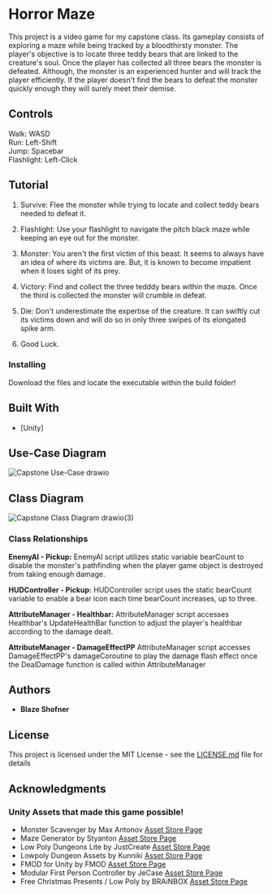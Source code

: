 # Horror Maze

This project is a video game for my capstone class. Its gameplay consists of exploring a maze while being tracked by a bloodthirsty monster. The player's objective is to locate three teddy bears that are linked to the creature's soul. Once the player has collected all three bears the monster is defeated. Although, the monster is an experienced hunter and will track the player efficiently. If the player doesn't find the bears to defeat the monster quickly enough they will surely meet their demise.

## Controls

<p>Walk: WASD <br>
Run: Left-Shift <br>
Jump: Spacebar <br>
Flashlight: Left-Click

## Tutorial

1. Survive: Flee the monster while trying to locate and collect teddy bears needed to defeat it.

2. Flashlight: Use your flashlight to navigate the pitch black maze while keeping an eye out for the monster.

3. Monster: You aren't the first victim of this beast. It seems to always have an idea of where its victims are. But, it is known to become impatient when it loses sight of its prey.

4. Victory: Find and collect the three tedddy bears within the maze. Once the third is collected the monster will crumble in defeat.

5. Die: Don't underestimate the expertise of the creature. It can swiftly cut its victims down and will do so in only three swipes of its elongated spike arm.

6. Good Luck.

### Installing

Download the files and locate the executable within the build folder!

## Built With

* [Unity]

## Use-Case Diagram

![Capstone Use-Case drawio](https://github.com/Jaeger556/Horror-Maze/assets/46098988/d8abf203-a942-49af-8808-7eaba23052f1)


## Class Diagram

![Capstone Class Diagram drawio(3)](https://github.com/Jaeger556/Horror-Maze/assets/46098988/b7cbd286-38df-422c-aca5-da583790fd05)

### Class Relationships

**EnemyAI - Pickup:**
EnemyAI script utilizes static variable bearCount to disable the monster's pathfinding when the player game object is destroyed from taking enough damage. 

**HUDController - Pickup:**
HUDController script uses the static bearCount variable to enable a bear icon each time bearCount increases, up to three.

**AttributeManager - Healthbar:**
AttributeManager script accesses Healthbar's UpdateHealthBar function to adjust the player's healthbar according to the damage dealt.

**AttributeManager - DamageEffectPP**
AttributeManager script accesses DamageEffectPP's damageCoroutine to play the damage flash effect once the DealDamage function is called within AttributeManager

## Authors

* **Blaze Shofner**

## License

This project is licensed under the MIT License - see the [LICENSE.md](LICENSE.md) file for details

## Acknowledgments

### Unity Assets that made this game possible!
* Monster Scavenger by Max Antonov [Asset Store Page](https://assetstore.unity.com/packages/3d/characters/monster-scavenger-191323)
* Maze Generator by Styanton [Asset Store Page](https://assetstore.unity.com/packages/tools/modeling/maze-generator-38689)
* Low Poly Dungeons Lite by JustCreate [Asset Store Page](https://assetstore.unity.com/packages/3d/environments/dungeons/low-poly-dungeons-lite-177937)
* Lowpoly Dungeon Assets by Kunniki [Asset Store Page](https://assetstore.unity.com/packages/3d/environments/dungeons/lowpoly-dungeon-assets-117330)
* FMOD for Unity by FMOD [Asset Store Page](https://assetstore.unity.com/packages/tools/audio/fmod-for-unity-161631)
* Modular First Person Controller by JeCase [Asset Store Page](https://assetstore.unity.com/packages/3d/characters/modular-first-person-controller-189884)
* Free Christmas Presents / Low Poly by BRAiNBOX [Asset Store Page](https://assetstore.unity.com/packages/3d/props/free-christmas-presents-low-poly-24356)
